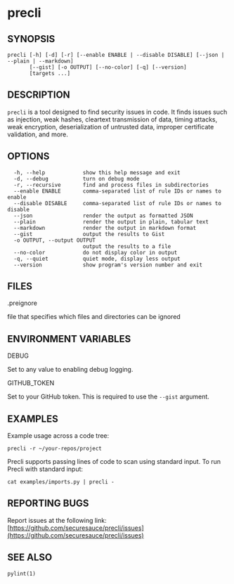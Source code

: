 # precli

## SYNOPSIS

```
precli [-h] [-d] [-r] [--enable ENABLE | --disable DISABLE] [--json | --plain | --markdown]
       [--gist] [-o OUTPUT] [--no-color] [-q] [--version]
       [targets ...]
```

## DESCRIPTION

`precli` is a tool designed to find security issues in code. It finds issues
such as injection, weak hashes, cleartext transmission of data, timing
attacks, weak encryption, deserialization of untrusted data, improper
certificate validation, and more.

## OPTIONS

```
  -h, --help            show this help message and exit
  -d, --debug           turn on debug mode
  -r, --recursive       find and process files in subdirectories
  --enable ENABLE       comma-separated list of rule IDs or names to enable
  --disable DISABLE     comma-separated list of rule IDs or names to disable
  --json                render the output as formatted JSON
  --plain               render the output in plain, tabular text
  --markdown            render the output in markdown format
  --gist                output the results to Gist
  -o OUTPUT, --output OUTPUT
                        output the results to a file
  --no-color            do not display color in output
  -q, --quiet           quiet mode, display less output
  --version             show program's version number and exit
```

## FILES

.preignore

  file that specifies which files and directories can be ignored

## ENVIRONMENT VARIABLES

DEBUG

  Set to any value to enabling debug logging.

GITHUB_TOKEN

  Set to your GitHub token. This is required to use the `--gist` argument.

## EXAMPLES

Example usage across a code tree:

    precli -r ~/your-repos/project

Precli supports passing lines of code to scan using standard input. To
run Precli with standard input:

    cat examples/imports.py | precli -

## REPORTING BUGS

Report issues at the following link: [https://github.com/securesauce/precli/issues](https://github.com/securesauce/precli/issues)

## SEE ALSO

`pylint(1)`
